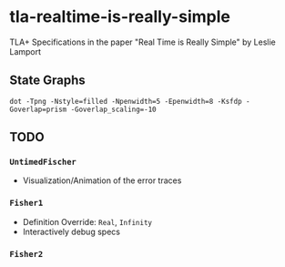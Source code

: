 # tla-realtime-is-really-simple
TLA+ Specifications in the paper "Real Time is Really Simple" by Leslie Lamport

## State Graphs
`dot -Tpng -Nstyle=filled -Npenwidth=5 -Epenwidth=8 -Ksfdp -Goverlap=prism -Goverlap_scaling=-10`

## TODO
### `UntimedFischer`
- Visualization/Animation of the error traces

### `Fisher1`
- Definition Override: `Real`, `Infinity`
- Interactively debug specs

### `Fisher2`
